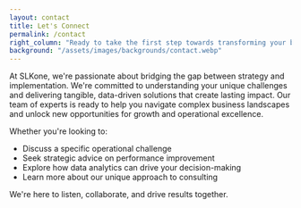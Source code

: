 ```yaml
---
layout: contact
title: Let's Connect
permalink: /contact
right_column: "Ready to take the first step towards transforming your business? Reach out to us today. Our team is eager to understand your needs and explore how we can help you achieve your goals. "
background: "/assets/images/backgrounds/contact.webp"
---
```


At SLKone, we're passionate about bridging the gap between strategy and implementation. We're committed to understanding your unique challenges and delivering tangible, data-driven solutions that create lasting impact. Our team of experts is ready to help you navigate complex business landscapes and unlock new opportunities for growth and operational excellence.

Whether you're looking to:
- Discuss a specific operational challenge
- Seek strategic advice on performance improvement
- Explore how data analytics can drive your decision-making
- Learn more about our unique approach to consulting

We're here to listen, collaborate, and drive results together.
